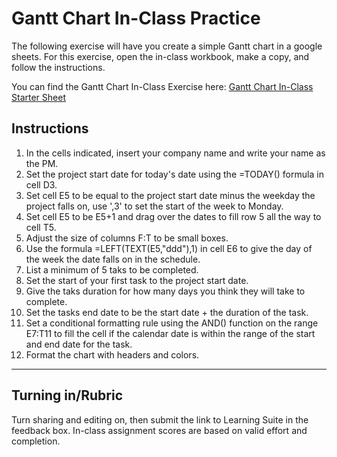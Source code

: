 # Gantt Chart In-Class Practice

The following exercise will have you create a simple Gantt chart in a google sheets. For this exercise, open the in-class workbook, make a copy, and follow the instructions.

You can find the Gantt Chart In-Class Exercise here: [Gantt Chart In-Class Starter Sheet](https://docs.google.com/spreadsheets/d/1k8ACDgTKBveKUnfcdLnX6djCPG3-Sa6K8LO9h9yh3A0/edit?usp=sharing)

## Instructions

  1. In the cells indicated, insert your company name and write your name as the PM.
  2. Set the project start date for today's date using the =TODAY() formula in cell D3.
  3. Set cell E5 to be equal to the project start date minus the weekday the project falls on, use ',3' to set the start of the week to Monday.
  4. Set cell E5 to be E5+1 and drag over the dates to fill row 5 all the way to cell T5.
  5. Adjust the size of columns F:T to be small boxes.
  6. Use the formula =LEFT(TEXT(E5,"ddd"),1) in cell E6 to give the day of the week the date falls on in the schedule.
  7. List a minimum of 5 taks to be completed.
  8. Set the start of your first task to the project start date.
  9. Give the taks duration for how many days you think they will take to complete.
  10. Set the tasks end date to be the start date + the duration of the task.
  11. Set a conditional formatting rule using the AND() function on the range E7:T11 to fill the cell if the calendar date is within the range of the start and end date for the task.
  12. Format the chart with headers and colors.

---

## Turning in/Rubric
Turn sharing and editing on, then submit the link to Learning Suite in the feedback box. In-class assignment scores are based on valid effort and completion.
